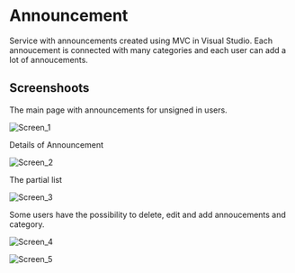 # Announcement
Service with announcements created using MVC in Visual Studio. Each annoucement is connected with many categories and each user can add a lot of annoucements. 

## Screenshoots

The main page with announcements for unsigned in users.

![Screen_1](https://i.ibb.co/bQsCxd3/anno1.png)

Details of Announcement

![Screen_2](https://i.ibb.co/N3pbqGx/anno2.png)

The partial list

![Screen_3](https://i.ibb.co/L5b7L1S/anno3.png)

Some users have the possibility to delete, edit and add annoucements and category.

![Screen_4](https://i.ibb.co/VpRTTLS/anno4.png)

![Screen_5](https://i.ibb.co/sKndjjN/anno5.png)
